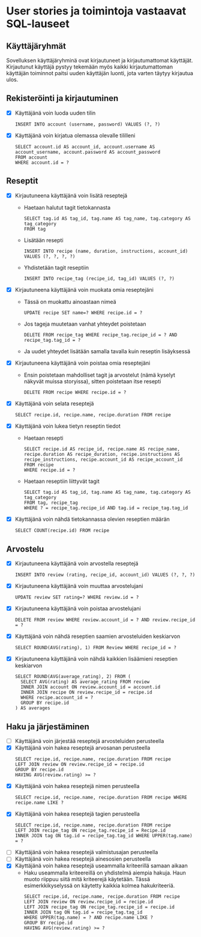 # User stories ja toimintoja vastaavat SQL-lauseet

## Käyttäjäryhmät

Sovelluksen käyttäjäryhminä ovat kirjautuneet ja kirjautumattomat käyttäjät. Kirjautunut käyttäjä pystyy tekemään myös kaikki kirjautumattoman käyttäjän toiminnot paitsi uuden käyttäjän luonti, jota varten täytyy kirjautua ulos.

## Rekisteröinti ja kirjautuminen

- [x] Käyttäjänä voin luoda uuden tilin
  ```
  INSERT INTO account (username, password) VALUES (?, ?)
  ```
- [x] Käyttäjänä voin kirjatua olemassa olevalle tililleni
  ```
  SELECT account.id AS account_id, account.username AS account_username, account.password AS account_password 
  FROM account 
  WHERE account.id = ?
  ```

## Reseptit

- [x] Kirjautuneena käyttäjänä voin lisätä reseptejä  
  - Haetaan halutut tagit tietokannasta
    ```
    SELECT tag.id AS tag_id, tag.name AS tag_name, tag.category AS tag_category 
    FROM tag
    ```
  - Lisätään resepti
    ```
    INSERT INTO recipe (name, duration, instructions, account_id) VALUES (?, ?, ?, ?)
    ```
  - Yhdistetään tagit reseptiin
    ```
    INSERT INTO recipe_tag (recipe_id, tag_id) VALUES (?, ?)
    ```  
- [x] Kirjautuneena käyttäjänä voin muokata omia reseptejäni
  - Tässä on muokattu ainoastaan nimeä
    ```
    UPDATE recipe SET name=? WHERE recipe.id = ?
    ```
  - Jos tageja muutetaan vanhat yhteydet poistetaan
    ```
    DELETE FROM recipe_tag WHERE recipe_tag.recipe_id = ? AND recipe_tag.tag_id = ?
    ```
  - Ja uudet yhteydet lisätään samalla tavalla kuin reseptin lisäyksessä
  
- [x] Kirjautuneena käyttäjänä voin poistaa omia reseptejäni
  - Ensin poistetaan mahdolliset tagit ja arvostelut (nämä kyselyt näkyvät muissa storyissa), sitten poistetaan itse resepti
    ```
    DELETE FROM recipe WHERE recipe.id = ?
    ```
- [x] Käyttäjänä voin selata reseptejä
  ```
  SELECT recipe.id, recipe.name, recipe.duration FROM recipe
  ```
- [x] Käyttäjänä voin lukea tietyn reseptin tiedot
  - Haetaan resepti
    ```
    SELECT recipe.id AS recipe_id, recipe.name AS recipe_name, recipe.duration AS recipe_duration, recipe.instructions AS recipe_instructions, recipe.account_id AS recipe_account_id 
    FROM recipe 
    WHERE recipe.id = ?
    ```
  - Haetaan reseptiin liittyvät tagit
    ```
    SELECT tag.id AS tag_id, tag.name AS tag_name, tag.category AS tag_category 
    FROM tag, recipe_tag 
    WHERE ? = recipe_tag.recipe_id AND tag.id = recipe_tag.tag_id
    ```
- [x] Käyttäjänä voin nähdä tietokannassa olevien reseptien määrän
  ```
  SELECT COUNT(recipe.id) FROM recipe
  ```

## Arvostelu

- [x] Kirjautuneena käyttäjänä voin arvostella reseptejä
  ```
  INSERT INTO review (rating, recipe_id, account_id) VALUES (?, ?, ?)
  ```
- [x] Kirjautuneena käyttäjänä voin muuttaa arvostelujani
  ```
  UPDATE review SET rating=? WHERE review.id = ?
  ```
- [x] Kirjautuneena käyttäjänä voin poistaa arvostelujani
  ```
  DELETE FROM review WHERE review.account_id = ? AND review.recipe_id = ?
  ```
- [x] Käyttäjänä voin nähdä reseptien saamien arvosteluiden keskiarvon
  ```
  SELECT ROUND(AVG(rating), 1) FROM Review WHERE recipe_id = ?
  ```
- [x] Kirjautuneena käyttäjänä voin nähdä kaikkien lisäämieni reseptien keskiarvon
  ```
  SELECT ROUND(AVG(average_rating), 2) FROM (
    SELECT AVG(rating) AS average_rating FROM review
    INNER JOIN account ON review.account_id = account.id
    INNER JOIN recipe ON review.recipe_id = recipe.id
    WHERE recipe.account_id = ?
    GROUP BY recipe.id
  ) AS averages
  ```

## Haku ja järjestäminen

- [ ] Käyttäjänä voin järjestää reseptejä arvosteluiden perusteella
- [x] Käyttäjänä voin hakea reseptejä arvosanan perusteella
  ```
  SELECT recipe.id, recipe.name, recipe.duration FROM recipe
  LEFT JOIN review ON review.recipe_id = recipe.id
  GROUP BY recipe.id
  HAVING AVG(review.rating) >= ?
  ```
- [x] Käyttäjänä voin hakea reseptejä nimen perusteella
  ```
  SELECT recipe.id, recipe.name, recipe.duration FROM recipe WHERE recipe.name LIKE ?
  ```
- [x] Käyttäjänä voin hakea reseptejä tagien perusteella
  ```
  SELECT recipe.id, recipe.name, recipe.duration FROM recipe
  LEFT JOIN recipe_tag ON recipe_tag.recipe_id = Recipe.id
  INNER JOIN tag ON tag.id = recipe_tag.tag_id WHERE UPPER(tag.name) = ?
  ```
- [ ] Käyttäjänä voin hakea reseptejä valmistusajan perusteella
- [ ] Käyttäjänä voin hakea reseptejä ainesosien perusteella
- [x] Käyttäjänä voin hakea reseptejä useammalla kriteerillä samaan aikaan
  - Haku useammalla kriteereillä on yhdistelmä aiempia hakuja. Haun muoto riippuu siitä mitä kriteerejä käytetään. Tässä esimerkkikyselyssä on käytetty kaikkia kolmea hakukriteeriä.
    ```
    SELECT recipe.id, recipe.name, recipe.duration FROM recipe
    LEFT JOIN review ON review.recipe_id = recipe.id
    LEFT JOIN recipe_tag ON recipe_tag.recipe_id = recipe.id
    INNER JOIN tag ON tag.id = recipe_tag.tag_id
    WHERE UPPER(tag.name) = ? AND recipe.name LIKE ?
    GROUP BY recipe.id
    HAVING AVG(review.rating) >= ?
    ```
